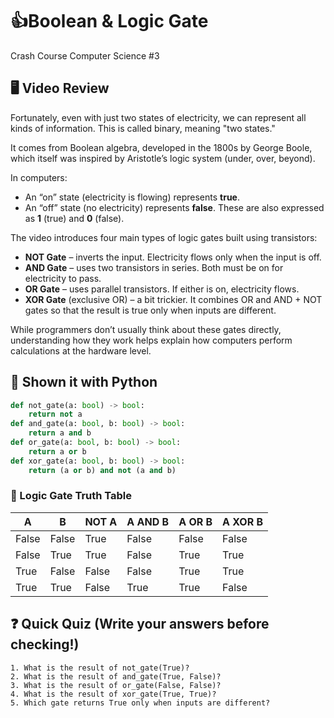 # 👍Boolean & Logic Gate

Crash Course Computer Science #3

## 🖥️ Video Review

Fortunately, even with just two states of electricity, we can represent all kinds of information. This is called binary, meaning "two states."

It comes from Boolean algebra, developed in the 1800s by George Boole, which itself was inspired by Aristotle’s logic system (under, over, beyond).

In computers:

- An “on” state (electricity is flowing) represents **true**.
- An “off” state (no electricity) represents **false**.
These are also expressed as **1** (true) and **0** (false).

The video introduces four main types of logic gates built using transistors:

- **NOT Gate** – inverts the input. Electricity flows only when the input is off.
- **AND Gate** – uses two transistors in series. Both must be on for electricity to pass.
- **OR Gate** – uses parallel transistors. If either is on, electricity flows.
- **XOR Gate** (exclusive OR) – a bit trickier. It combines OR and AND + NOT gates so that the result is true only when inputs are different.

While programmers don’t usually think about these gates directly, understanding how they work helps explain how computers perform calculations at the hardware level.

## 🚀 Shown it with Python

```python
def not_gate(a: bool) -> bool: 
    return not a
def and_gate(a: bool, b: bool) -> bool: 
    return a and b
def or_gate(a: bool, b: bool) -> bool: 
    return a or b
def xor_gate(a: bool, b: bool) -> bool:
    return (a or b) and not (a and b)
```

### 🧠 Logic Gate Truth Table

| A     | B     | NOT A | A AND B | A OR B | A XOR B |
|-------|-------|--------|----------|--------|----------|
| False | False | True   | False    | False  | False    |
| False | True  | True   | False    | True   | True     |
| True  | False | False  | False    | True   | True     |
| True  | True  | False  | True     | True   | False    |

## ❓ Quick Quiz (Write your answers before checking!)

```text
1. What is the result of not_gate(True)?
2. What is the result of and_gate(True, False)?
3. What is the result of or_gate(False, False)?
4. What is the result of xor_gate(True, True)?
5. Which gate returns True only when inputs are different?
```
